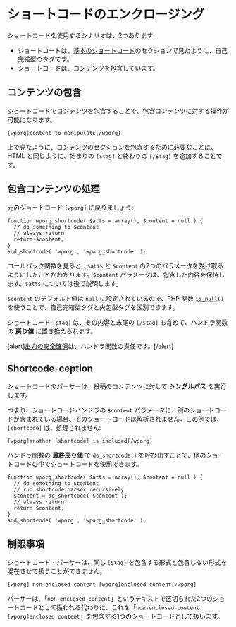 <!-- 
# Enclosing Shortcodes
 -->
# ショートコードのエンクロージング

<!-- 
The are two scenarios for using shortcodes:
 -->
ショートコードを使用するシナリオは、2つあります:

<!-- 
- The shortcode is a self-closing tag like we seen in the [Basic Shortcodes](https://developer.wordpress.org/plugins/shortcodes/basic-shortcodes/) section.
- The shortcode is enclosing content.
 -->
- ショートコードは、[基本のショートコード](https://developer.wordpress.org/plugins/shortcodes/basic-shortcodes/)のセクションで見たように、自己完結型のタグです。
- ショートコードは、コンテンツを包含しています。

<!-- 
## Enclosing Content
 -->
## コンテンツの包含

<!-- 
Enclosing content with a shortcode allows manipulations on the enclosed content.
 -->
ショートコードでコンテンツを包含することで、包含コンテンツに対する操作が可能になります。

```
[wporg]content to manipulate[/wporg]
```

<!-- 
As seen above, all you need to do in order to enclose a section of content is add a beginning `[$tag]` and an end `[/$tag]`, similar to HTML.
 -->
上で見たように、コンテンツのセクションを包含するために必要なことは、HTML と同じように、始まりの `[$tag]` と終わりの `[/$tag]` を追加することです。

<!-- 
## Processing Enclosed Content
 -->
## 包含コンテンツの処理

<!-- 
Lets get back to our original `[wporg]` shortcode code:
 -->
元のショートコード `[wporg]` に戻りましょう:

```
function wporg_shortcode( $atts = array(), $content = null ) {
  // do something to $content
  // always return
  return $content;
}
add_shortcode( 'wporg', 'wporg_shortcode' );
```

<!-- 
Looking at the callback function we see that we chose to accept two parameters, `$atts` and `$content`. The `$content` parameter is going to hold our enclosed content. We will talk about `$atts` later.
 -->
コールバック関数を見ると、`$atts` と `$content` の2つのパラメータを受け取るようにしたことがわかります。`$content` パラメータは、包含した内容を保持します。`$atts` については後で説明します。

<!-- 
The default value of `$content` is set to `null` so we can differentiate between a self-closing tag and enclosing tags by using PHP function [`is_null()`](https://www.php.net/manual/en/function.is-null.php).
 -->
`$content` のデフォルト値は `null` に設定されているので、PHP 関数 [`is_null()`](https://www.php.net/manual/en/function.is-null.php) を使うことで、自己完結型タグと内包型タグを区別できます。

<!-- 
The shortcode `[$tag]`, including its content and the end `[/$tag]` will be replaced with the **return value** of the handler function.
 -->
ショートコード `[$tag]` は、その内容と末尾の `[/$tag]` も含めて、ハンドラ関数の **戻り値** に置き換えられます。

<!-- 
[alert]It is the responsibility of the handler function to [secure the output](https://developer.wordpress.org/plugins/security/securing-output/).[/alert]
 -->
[alert][出力の安全確保](https://developer.wordpress.org/plugins/security/securing-output/)は、ハンドラ関数の責任です。[/alert]

## Shortcode-ception

<!-- 
The shortcode parser performs a **single pass** on the content of the post.
 -->
ショートコードのパーサーは、投稿のコンテンツに対して **シングルパス** を実行します。

<!-- 
This means that if the `$content` parameter of a shortcode handler contains another shortcode, it won’t be parsed. In this example, `[shortcode]` will not be processed:
 -->
つまり、ショートコードハンドラの `$content` パラメータに、別のショートコードが含まれている場合、そのショートコードは解析されません。この例では、`[shortcode]` は、処理されません:

```
[wporg]another [shortcode] is included[/wporg]
```

<!-- 
Using shortcodes inside other shortcodes is possible by calling `do_shortcode()` on the **final return value** of the handler function.
 -->
ハンドラ関数の **最終戻り値** で `do_shortcode()` を呼び出すことで、他のショートコードの中でショートコードを使用できます。

```
function wporg_shortcode( $atts = array(), $content = null ) {
  // do something to $content
  // run shortcode parser recursively
  $content = do_shortcode( $content );
  // always return
  return $content;
}
add_shortcode( 'wporg', 'wporg_shortcode' );
```

<!-- 
## Limitations
 -->
## 制限事項

<!-- 
The shortcode parser is unable to handle mixing of enclosing and non-enclosing forms of the same `[$tag]`.
 -->
ショートコード・パーサーは、同じ `[$tag]` を包含する形式と包含しない形式を混在させて扱うことができません。

```
[wporg] non-enclosed content [wporg]enclosed content[/wporg]
```

<!-- 
Instead of being treated as two shortcodes separated by the text "`non-enclosed content`", the parser treats this as a single shortcode enclosing "`non-enclosed content [wporg]enclosed content`".
 -->
パーサーは、「`non-enclosed content`」というテキストで区切られた2つのショートコードとして扱われる代わりに、これを「`non-enclosed content [wporg]enclosed content`」を包含する1つのショートコードとして扱います。
